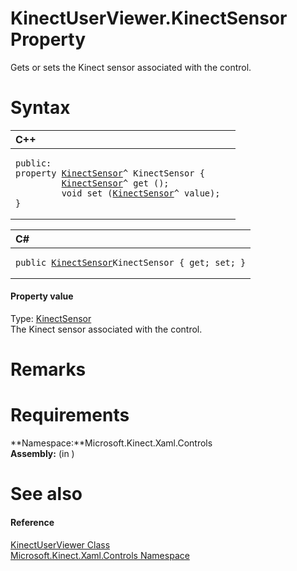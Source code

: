 KinectUserViewer.KinectSensor Property  
======================================  

Gets or sets the Kinect sensor associated with the control. <span id="syntaxSection"></span>

Syntax  
======  

<table>
<colgroup>
<col width="100%" />
</colgroup>
<thead>
<tr class="header">
<th align="left">C++</th>
</tr>
</thead>
<tbody>
<tr class="odd">
<td align="left"><pre><code>public:  
property <a href="../../../Kinect/KinectSensor_Class.md">KinectSensor</a>^ KinectSensor {  
         <a href="../../../Kinect/KinectSensor_Class.md">KinectSensor</a>^ get ();  
         void set (<a href="../../../Kinect/KinectSensor_Class.md">KinectSensor</a>^ value);  
}</code></pre></td>
</tr>
</tbody>
</table>

<table>
<colgroup>
<col width="100%" />
</colgroup>
<thead>
<tr class="header">
<th align="left">C#</th>
</tr>
</thead>
<tbody>
<tr class="odd">
<td align="left"><pre><code>public <a href="../../../Kinect/KinectSensor_Class.md">KinectSensor</a>KinectSensor { get; set; }</code></pre></td>
</tr>
</tbody>
</table>

<span id="ID4ET"></span>
#### Property value  

Type: [KinectSensor](../../../Kinect/KinectSensor_Class.md)  
The Kinect sensor associated with the control.  

<span id="remarks"></span>

Remarks  
=======  

<span id="requirements"></span>

Requirements  
============  

**Namespace:**Microsoft.Kinect.Xaml.Controls  
**Assembly:** (in )  

<span id="ID4EDB"></span>

See also  
========  

<span id="ID4EFB"></span>
#### Reference  

[KinectUserViewer Class](../../KinectUserViewer_Class.md)  
 [Microsoft.Kinect.Xaml.Controls Namespace](../../../Kinect.Xaml.Controls.md)  



<!--Please do not edit the data in the comment block below.-->
<!--
TOCTitle : KinectSensor Property
RLTitle : KinectUserViewer.KinectSensor Property
KeywordK : KinectSensor property
KeywordK : KinectUserViewer.KinectSensor property
KeywordF : Microsoft.Kinect.Xaml.Controls.KinectUserViewer.KinectSensor
KeywordF : KinectUserViewer.KinectSensor
KeywordF : KinectSensor
KeywordF : Microsoft.Kinect.Xaml.Controls.KinectUserViewer.KinectSensor
KeywordA : P:Microsoft.Kinect.Xaml.Controls.KinectUserViewer.KinectSensor
AssetID : P:Microsoft.Kinect.Xaml.Controls.KinectUserViewer.KinectSensor
Locale : en-us
CommunityContent : 1
APIType : Managed
APILocation : 
APIName : Microsoft.Kinect.Xaml.Controls.KinectUserViewer.KinectSensor
TargetOS : Windows
TopicType : kbSyntax
DevLang : VB
DevLang : CSharp
DevLang : JavaScript
DevLang : C++
DocSet : K4Wv2
ProjType : K4Wv2Proj
Technology : Kinect for Windows
Product : Kinect for Windows SDK v2
productversion : 20
-->
